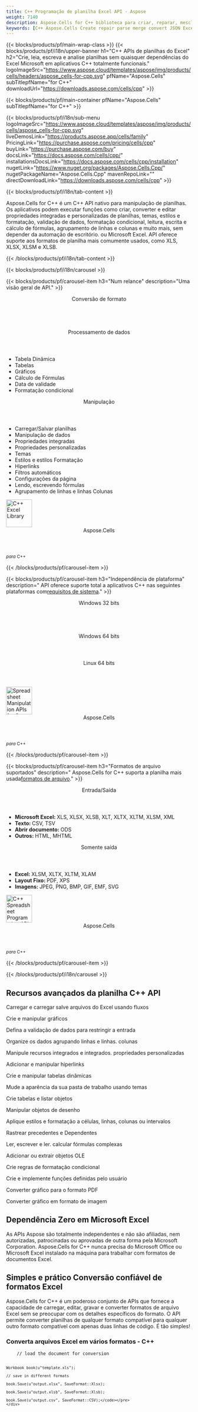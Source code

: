 ```yaml
---
title: C++ Programação de planilha Excel API - Aspose
weight: 7140
description: Aspose.Cells for C++ biblioteca para criar, reparar, mesclar, analisar e converter arquivos Excel. Converta Excel em PDF, JSON, XML, TSV e assim por diante.
keywords: [C++ Aspose.Cells Create repair parse merge convert JSON Excel XML PDF HTML TSV SQL ODS CSV TXT PNG JPEG and more formats]
---
```

{{< blocks/products/pf/main-wrap-class >}}
{{< blocks/products/pf/i18n/upper-banner h1="C++ APIs de planilhas do Excel" h2="Crie, leia, escreva e analise planilhas sem quaisquer dependências do Excel Microsoft em aplicativos C++ totalmente funcionais." logoImageSrc="https://www.aspose.cloud/templates/aspose/img/products/cells/headers/aspose_cells-for-cpp.svg" pfName="Aspose.Cells" subTitlepfName="for C++" downloadUrl="https://downloads.aspose.com/cells/cpp" >}}

{{< blocks/products/pf/main-container pfName="Aspose.Cells" subTitlepfName="for C++" >}}

{{< blocks/products/pf/i18n/sub-menu logoImageSrc="https://www.aspose.cloud/templates/aspose/img/products/cells/aspose_cells-for-cpp.svg" liveDemosLink="https://products.aspose.app/cells/family" PricingLink="https://purchase.aspose.com/pricing/cells/cpp" buyLink="https://purchase.aspose.com/buy" docsLink="https://docs.aspose.com/cells/cpp/" installationsDocsLink="https://docs.aspose.com/cells/cpp/installation" nugetLink="https://www.nuget.org/packages/Aspose.Cells.Cpp/" nugetPackageName="Aspose.Cells.Cpp" mavenRepoLink="" directDownloadLink="https://downloads.aspose.com/cells/cpp" >}}

{{< blocks/products/pf/i18n/tab-content >}}
<p>
 Aspose.Cells for C++ é um C++ API nativo para manipulação de planilhas. Os aplicativos podem executar funções como criar, converter e editar propriedades integradas e personalizadas de planilhas, temas, estilos e formatação, validação de dados, formatação condicional, leitura, escrita e cálculo de fórmulas, agrupamento de linhas e colunas e muito mais, sem depender da automação de escritório. ou Microsoft Excel. API oferece suporte aos formatos de planilha mais comumente usados, como XLS, XLSX, XLSM e XLSB.
</p>

{{< /blocks/products/pf/i18n/tab-content >}}

<!--Diagrams Start-->
{{< blocks/products/pf/i18n/carousel >}}

{{< blocks/products/pf/carousel-item h3="Num relance" description="Uma visão geral de API." >}}
<div class="diagram1 d1-cplus">
 <div class="d1-row">
  <div class="d1-col d1-left">
   <header>
    <i class="fa fa-retweet">
    </i>
 Conversão de formato
   </header>
   <br/>
   <header>
    <i class="fa fa-bar-chart">
    </i>
 Processamento de dados
   </header>
   <ul>
    <li>
 Tabela Dinâmica
    </li>
    <li>
Tabelas
    </li>
    <li>
 Gráficos
    </li>
    <li>
 Cálculo de Fórmulas
    </li>
    <li>
 Data de validade
    </li>
    <li>
 Formatação condicional
    </li>
   </ul>
  </div>
  <!--/left-->
  <div class="d1-col d1-right">
   <header>
    <i class="fa fa-cogs">
    </i>
 Manipulação
   </header>
   <ul>
    <li>
 Carregar/Salvar planilhas
    </li>
    <li>
 Manipulação de dados
    </li>
    <li>
 Propriedades integradas
    </li>
    <li>
 Propriedades personalizadas
    </li>
    <li>
 Temas
    </li>
    <li>
 Estilos e estilos Formatação
    </li>
    <li>
 Hiperlinks
    </li>
    <li>
 Filtros automáticos
    </li>
    <li>
 Configurações da página
    </li>
    <li>
 Lendo, escrevendo fórmulas
    </li>
    <li>
 Agrupamento de linhas e linhas Colunas
    </li>
   </ul>
  </div>
  <!--/right-->
 </div>
 <!--/row-->
 <div class="d1-logo">
  <img width="70" height="75" alt="C++ Excel Library" src="https://www.aspose.cloud/templates/aspose/img/products/cells/aspose_cells-for-cpp.svg"/>
  <header>
   Aspose.Cells
  </header>
  <footer>
   <small>
    <em>
 para
    </em>
    C++
   </small>
  </footer>
 </div>
 <!--/logo-->
</div>

{{< /blocks/products/pf/carousel-item >}}

{{< blocks/products/pf/carousel-item h3="Independência de plataforma" description=" API oferece suporte total a aplicativos C++ nas seguintes plataformas com[requisitos de sistema](https://docs.aspose.com/cells/cpp/system-requirements/)." >}}
<div class="diagram1 d1-cplus">
 <div class="d1-row">
  <div class="d1-col d1-left">
   <header>
    <i class="fa fa-cubes">
    </i>
 Windows 32 bits
   </header>
   <br/>
   <header>
    <i class="fa fa-cubes">
    </i>
 Windows 64 bits
   </header>
  </div>
  <!--/left-->
  <div class="d1-col d1-right">
   <header>
    <i class="fa fa-cubes">
    </i>
 Linux 64 bits
   </header>
  </div>
  <!--/right-->
 </div>
 <!--/row-->
 <div class="d1-logo">
  <img width="70" height="75" alt="Spreadsheet Manipulation APIs for C++" src="https://www.aspose.cloud/templates/aspose/img/products/cells/aspose_cells-for-cpp.svg"/>
  <header>
   Aspose.Cells
  </header>
  <footer>
   <small>
    <em>
 para
    </em>
    C++
   </small>
  </footer>
 </div>
 <!--/logo-->
</div>

{{< /blocks/products/pf/carousel-item >}}

{{< blocks/products/pf/carousel-item h3="Formatos de arquivo suportados" description=" Aspose.Cells for C++ suporta a planilha mais usada[formatos de arquivo](https://docs.aspose.com/cells/cpp/supported-file-formats/)." >}}
<div class="diagram1 d2 d1-cplus">
 <div class="d1-row">
  <div class="d1-col d1-left">
   <header>
    <i class="fa fa-arrows-v">
    </i>
 Entrada/Saída
   </header>
   <ul>
    <li>
     <b>
 Microsoft Excel:
     </b>
 XLS, XLSX, XLSB, XLT, XLTX, XLTM, XLSM, XML
    </li>
    <li>
     <b>
 Texto:
     </b>
     CSV, TSV
    </li>
    <li>
     <strong>
 Abrir documento:
     </strong>
     ODS
    </li>
    <li>
     <strong>
 Outros:
     </strong>
     HTML, MHTML
    </li>
   </ul>
  </div>
  <!--/left-->
  <div class="d1-col d1-right">
   <header>
    <i class="fa fa-mail-forward">
    </i>
 Somente saída
   </header>
   <ul>
    <li>
     <b>
 Excel:
     </b>
     XLSM, XLTX, XLTM, XLAM
    </li>
    <li>
     <b>
 Layout Fixo:
     </b>
     PDF, XPS
    </li>
    <li>
     <b>
 Imagens:
     </b>
     JPEG, PNG, BMP, GIF, EMF, SVG
    </li>
   </ul>
  </div>
  <!--/right-->
 </div>
 <!--/row-->
 <div class="d1-logo">
  <img width="70" height="75" alt="C++ Spreadsheet Programming API" src="https://www.aspose.cloud/templates/aspose/img/products/cells/aspose_cells-for-cpp.svg"/>
  <header>
   Aspose.Cells
  </header>
  <footer>
   <small>
    <em>
 para
    </em>
    C++
   </small>
  </footer>
 </div>
 <!--/logo-->
</div>

{{< /blocks/products/pf/carousel-item >}}

{{< /blocks/products/pf/i18n/carousel >}}
<!--Diagrams End-->

<!--Feature-section Start-->
<div class="container-fluid features-section bg-gray">
 <a class="anchor" id="features" name="features">
 </a>
 <div class="row">
  <div class="container">
   <h2 class="pr-ft">
 Recursos avançados da planilha C++ API
   </h2>
   <!-- <p>Unlike similar products from other vendors, Aspose.Cells for C++ not only supports spreadsheet generation and other basic file formatting features, it also supports a number of advanced features. These advanced features make it much easier for developers to manipulate spreadsheet contents and format cells.</p> 

<p>Aspose.Cells for C++ includes the following features:</p>-->
   <p>
   </p>
   <div class="col-lg-4">
    <em class="fa fa-save ico-blue fa-2x col-lg-2">
    </em>
    <p class="col-lg-10">
Carregar e carregar salve arquivos do Excel usando fluxos
    </p>
   </div>
   <div class="col-lg-4">
    <em class="fa fa-bar-chart ico-blue fa-2x col-lg-2">
    </em>
    <p class="col-lg-10">
 Crie e manipular gráficos
    </p>
   </div>
   <div class="col-lg-4">
    <em class="fa fa-check-square-o ico-blue fa-2x col-lg-2">
    </em>
    <p class="col-lg-10">
 Defina a validação de dados para restringir a entrada
    </p>
   </div>
   <div class="col-lg-4">
    <em class="fa fa-table ico-blue fa-2x col-lg-2">
    </em>
    <p class="col-lg-10">
 Organize os dados agrupando linhas e linhas. colunas
    </p>
   </div>
   <div class="col-lg-4">
    <em class="fa fa-object-ungroup ico-blue fa-2x col-lg-2">
    </em>
    <p class="col-lg-10">
 Manipule recursos integrados e integrados. propriedades personalizadas
    </p>
   </div>
   <div class="col-lg-4">
    <em class="fa fa-link ico-blue fa-2x col-lg-2">
    </em>
    <p class="col-lg-10">
 Adicionar e manipular hiperlinks
    </p>
   </div>
   <div class="col-lg-4">
    <em class="fa fa-list-alt ico-blue fa-2x col-lg-2">
    </em>
    <p class="col-lg-10">
 Crie e manipular tabelas dinâmicas
    </p>
   </div>
   <div class="col-lg-4">
    <em class="fa fa-magic ico-blue fa-2x col-lg-2">
    </em>
    <p class="col-lg-10">
 Mude a aparência da sua pasta de trabalho usando temas
    </p>
   </div>
   <div class="col-lg-4">
    <em class="fa fa-tasks ico-blue fa-2x col-lg-2">
    </em>
    <p class="col-lg-10">
 Crie tabelas e listar objetos
    </p>
   </div>
   <div class="col-lg-4">
    <em class="fa fa-cog ico-blue fa-2x col-lg-2">
    </em>
    <p class="col-lg-10">
 Manipular objetos de desenho
    </p>
   </div>
   <div class="col-lg-4">
    <em class="fa fa-file-excel-o ico-blue fa-2x col-lg-2">
    </em>
    <p class="col-lg-10">
 Aplique estilos e formatação a células, linhas, colunas ou intervalos
    </p>
   </div>
   <div class="col-lg-4">
    <em class="fa fa-list-ol ico-blue fa-2x col-lg-2">
    </em>
    <p class="col-lg-10">
 Rastrear precedentes e Dependentes
    </p>
   </div>
   <div class="col-lg-4">
    <em class="fa fa-superscript ico-blue fa-2x col-lg-2">
    </em>
    <p class="col-lg-10">
 Ler, escrever e ler. calcular fórmulas complexas
    </p>
   </div>
   <div class="col-lg-4">
    <em class="fa fa-bars ico-blue fa-2x col-lg-2">
    </em>
    <p class="col-lg-10">
 Adicionar ou extrair objetos OLE
    </p>
   </div>
   <div class="col-lg-4">
    <em class="fa fa-tags ico-blue fa-2x col-lg-2">
    </em>
    <p class="col-lg-10">
 Crie regras de formatação condicional
    </p>
   </div>
   <div class="col-lg-4">
    <em class="fa fa-code ico-blue fa-2x col-lg-2">
    </em>
    <p class="col-lg-10">
 Crie e implemente funções definidas pelo usuário
    </p>
   </div>
   <div class="col-lg-4">
    <em class="fa fa-line-chart ico-blue fa-2x col-lg-2">
    </em>
    <p class="col-lg-10">
 Converter gráfico para o formato PDF
    </p>
   </div>
   <div class="col-lg-4">
    <em class="fa fa-pie-chart ico-blue fa-2x col-lg-2">
    </em>
    <p class="col-lg-10">
 Converter gráfico em formato de imagem
    </p>
   </div>
   <div class="col-lg-12">
    <h2 class="h2title">
 Dependência Zero em Microsoft Excel
    </h2>
    <p>
As APIs Aspose são totalmente independentes e não são afiliadas, nem autorizadas, patrocinadas ou aprovadas de outra forma pela Microsoft Corporation. Aspose.Cells for C++ nunca precisa do Microsoft Office ou Microsoft Excel instalado na máquina para trabalhar com formatos de documentos Excel.
    </p>
   </div>
   <div class="col-lg-12">
    <h2 class="h2title">
 Simples e prático Conversão confiável de formatos Excel
    </h2>
    <p>
 Aspose.Cells for C++ é um poderoso conjunto de APIs que fornece a capacidade de carregar, editar, gravar e converter formatos de arquivo Excel sem se preocupar com os detalhes específicos do formato. O API permite converter planilhas de qualquer formato compatível para qualquer outro formato compatível com apenas duas linhas de código. É tão simples!
    </p>
    <div class="codeblock" id="code">
     <h3>
 Converta arquivos Excel em vários formatos - C++
     </h3>
     <pre><code class="cpp">	// load the document for conversion

	Workbook book(u"template.xls");

	// save in different formats

	book.Save(u"output.xlsx", SaveFormat::Xlsx);

	book.Save(u"output.xlsb", SaveFormat::Xlsb);

	book.Save(u"output.csv", SaveFormat::CSV);</code></pre>
    </div>
   </div>
   <div class="col-lg-12">
    <h2 class="h2title">
 Formatação abrangente de planilhas
    </h2>
    <p>
Aspose.Cells for C++ oferece controle total sobre como você deseja apresentar seus dados na planilha, oferecendo recursos avançados de formatação. Você pode aplicar formatação a linhas, colunas ou células individuais ou pode criar um intervalo de células e aplicar formatação a ele. Você também pode adicionar rich text a uma célula, aplicar bordas, definir padrões de fundo ou ajustar aspectos de estilo relacionados à fonte.
    </p>
   </div>
   <div class="col-lg-12">
    <h2 class="h2title">
 Visualize dados com gráficos
    </h2>
    <p>
 Aspose.Cells for C++ oferece um conjunto abrangente de APIs para criar dinamicamente todos os tipos de gráficos padrão e personalizados suportados pelo aplicativo Excel. O API também oferece a capacidade de atualizar a fonte de dados de um gráfico existente e atualizá-la.
    </p>
   </div>
   <div class="col-lg-12">
    <h2 class="h2title">
 Renderizar planilhas como imagens
    </h2>
    <p>
 biblioteca é renderizada com a mais alta fidelidade ao Microsoft Excel usando seu próprio mecanismo de renderização. Ele oferece recursos distintos, como renderização de planilhas em imagens em formatos populares, incluindo BMP, PNG, JPEG e JPEG. EMF. O processo Sheet2Image é flexível permitindo selecionar opções como controlar a resolução da imagem resultante.
    </p>
   </div>
   <div class="col-lg-12">
    <h2 class="h2title">
 Manipular Colunas e Linhas
    </h2>
    <p>
 Aspose.Cells for C++ oferece manipulação de linhas e colunas de várias maneiras. Ajustar a altura da linha e a largura da coluna ou redimensionar automaticamente as dimensões da célula de acordo com o conteúdo dela é muito fácil. O API também oferece meios para excluir e inserir, ocultar ou mostrar, bem como agrupar ou desagrupar linhas e colunas.
    </p>
   </div>
   <div class="col-lg-12">
    <h2 class="h2title">
 Converta planilhas com precisão para PDF
    </h2>
    <p>
 biblioteca Excel C++ oferece a capacidade de converter planilhas para o formato PDF, mantendo a mesma qualidade do documento original. Este fato torna Aspose.Cells for C++ uma escolha perfeita para organizações que necessitam de troca de documentos em formatos padrão da indústria como PDF.
    </p>
   </div>
   <!-- 

<div class="col-lg-12">

<h2 class="h2title">Convert Between XLS and XLSX Formats</h2>

<p>Converting XLS to XLSX and XLSX to XLS is as easy and simple as a two liner code. Despite the complexity of document conversions in C++, Aspose.Cells for C++ makes it possible for you to convert between XLS and XLSX formats in just two lines of code.</p>

</div>



<div class="col-lg-12">

<h2 class="h2title">Support For Office Open XML</h2>

<p>Office OpenXML (OOXML) is the XML-based format that was introduced into Microsoft Office 2007. Microsoft Office Excel 2007 and above store the spreadsheets in XLSX format. Aspose.Cells for C++ extensively supports creating, reading, manipulating and writing XLSX documents.</p>

</div>

-->
  </div>
 </div>
</div>
<!--Feature-section End-->

{{< /blocks/products/pf/main-container >}}


{{< blocks/products/pf/i18n/support-learning-resources >}}
{{< blocks/products/pf/slr-tab tabTitle="Recursos de aprendizagem" tabId="resources" >}}
{{< blocks/products/pf/slr-element name="Documentação" href="https://docs.aspose.com/cells/cpp/" >}}
{{< blocks/products/pf/slr-element name="Código fonte" href="https://github.com/aspose-cells/Aspose.Cells-for-C" >}}
{{< blocks/products/pf/slr-element name="API Referências" href="https://reference.aspose.com/cpp/cells" >}}
{{< blocks/products/pf/slr-element name="Vídeos tutoriais" href="https://www.youtube.com/user/asposevideo" >}}
{{< /blocks/products/pf/slr-tab >}}

{{< blocks/products/pf/slr-tab tabTitle="Suporte ao produto" tabId="support" >}}
{{< blocks/products/pf/slr-element name="Suporte Gratuito" href="https://forum.aspose.com/c/cells/9" >}}
{{< blocks/products/pf/slr-element name="Suporte pago" href="https://helpdesk.aspose.com/" >}}
{{< blocks/products/pf/slr-element name="Blogue" href="https://blog.aspose.com/category/cells/" >}}
{{< blocks/products/pf/slr-element name="Notas de versão" href="https://docs.aspose.com/cells/cpp/release-notes/" >}}
{{< /blocks/products/pf/slr-tab >}}

{{< blocks/products/pf/slr-tab tabTitle="Por que Aspose.Cells for C++?" tabId="success-stories" >}}
{{< blocks/products/pf/slr-element name="Lista de clientes" href="https://company.aspose.com/customers" >}}
{{< blocks/products/pf/slr-element name="Histórias de sucesso" href="https://company.aspose.com/customers/success-stories/aspose-cells" >}}
{{< /blocks/products/pf/slr-tab >}}

{{< /blocks/products/pf/i18n/support-learning-resources >}}

{{< blocks/products/pf/i18n/download-section downloadFreeTrialLink="https://downloads.aspose.com/cells/cpp" pricingInformationLink="https://purchase.aspose.com/pricing/cells/cpp" >}}

{{< blocks/products/pf/offers-section pfName="Aspose.Cells" description="Aspose.Cells oferece APIs individuais do Excel para outros ambientes de desenvolvimento populares, conforme listado abaixo:" >}}

    {{< blocks/products/pf/offers-section-item link="/cells/net/" imgSrc="https://www.aspose.cloud/templates/aspose/img/products/cells/aspose_cells-for-net.svg" sdkName=".NET" >}}
    {{< blocks/products/pf/offers-section-item link="/cells/java/" imgSrc="https://www.aspose.cloud/templates/aspose/img/products/cells/aspose_cells-for-java.svg" sdkName="Java" >}}
    {{< blocks/products/pf/offers-section-item link="/cells/android-java/" imgSrc="https://www.aspose.cloud/templates/aspose/img/products/cells/aspose_cells-for-android-java.svg" sdkName="Android via Java" >}}
    {{< blocks/products/pf/offers-section-item link="/cells/sharepoint/" imgSrc="https://www.aspose.cloud/templates/aspose/img/products/cells/aspose_cells-for-sharepoint.svg" sdkName="SharePoint" >}}
    {{< blocks/products/pf/offers-section-item link="/cells/reporting-services/" imgSrc="https://www.aspose.cloud/templates/aspose/img/products/cells/aspose_cells-for-reporting-services.svg" sdkName="Reporting Services" >}}
    {{< blocks/products/pf/offers-section-item link="/cells/jasperreports/" imgSrc="https://www.aspose.cloud/templates/aspose/img/products/cells/aspose_cells-for-jasperreports.svg" sdkName="JasperReports" >}}
    {{< blocks/products/pf/offers-section-item link="/cells/nodejs-java/" imgSrc="https://www.aspose.cloud/templates/aspose/img/products/cells/aspose_cells-for-nodejs-java.svg" sdkName="Node.js via Java" >}}
    {{< blocks/products/pf/offers-section-item link="/cells/php-java/" imgSrc="https://www.aspose.cloud/templates/aspose/img/products/cells/aspose_cells-for-php-java.svg" sdkName="PHP via Java" >}}
    {{< blocks/products/pf/offers-section-item link="/cells/python-java/" imgSrc="https://www.aspose.cloud/templates/aspose/img/products/cells/aspose_cells-for-python-java.svg" sdkName="Python via Java" >}}

{{< /blocks/products/pf/offers-section >}}

{{< /blocks/products/pf/main-wrap-class >}}
